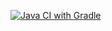 [![Java CI with Gradle](https://github.com/777Evgenii/DZ4.1...1blok.AvtomatizirovanoeTESTIROVANIE/actions/workflows/gradle.yml/badge.svg?branch=master)](https://github.com/777Evgenii/DZ4.1...1blok.AvtomatizirovanoeTESTIROVANIE/actions/workflows/gradle.yml)
